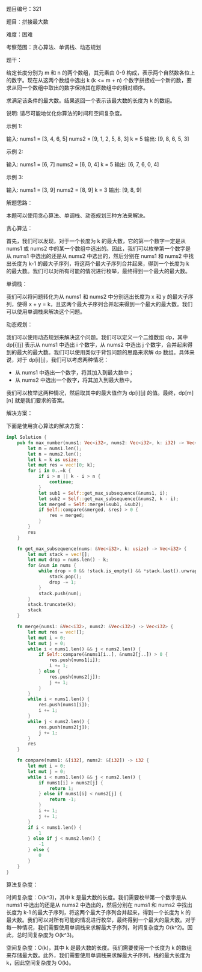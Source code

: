 题目编号：321

题目：拼接最大数

难度：困难

考察范围：贪心算法、单调栈、动态规划

题干：

给定长度分别为 m 和 n 的两个数组，其元素由 0-9 构成，表示两个自然数各位上的数字。现在从这两个数组中选出 k (k <= m + n) 个数字拼接成一个新的数，要求从同一个数组中取出的数字保持其在原数组中的相对顺序。

求满足该条件的最大数。结果返回一个表示该最大数的长度为 k 的数组。

说明: 请尽可能地优化你算法的时间和空间复杂度。

示例 1:

输入:
nums1 = [3, 4, 6, 5]
nums2 = [9, 1, 2, 5, 8, 3]
k = 5
输出:
[9, 8, 6, 5, 3]

示例 2:

输入:
nums1 = [6, 7]
nums2 = [6, 0, 4]
k = 5
输出:
[6, 7, 6, 0, 4]

示例 3:

输入:
nums1 = [3, 9]
nums2 = [8, 9]
k = 3
输出:
[9, 8, 9]

解题思路：

本题可以使用贪心算法、单调栈、动态规划三种方法来解决。

贪心算法：

首先，我们可以发现，对于一个长度为 k 的最大数，它的第一个数字一定是从 nums1 或 nums2 中的某一个数组中选出的。因此，我们可以枚举第一个数字是从 nums1 中选出的还是从 nums2 中选出的，然后分别在 nums1 和 nums2 中找出长度为 k-1 的最大子序列，将这两个最大子序列合并起来，得到一个长度为 k 的最大数。我们可以对所有可能的情况进行枚举，最终得到一个最大的最大数。

单调栈：

我们可以将问题转化为从 nums1 和 nums2 中分别选出长度为 x 和 y 的最大子序列，使得 x + y = k，且这两个最大子序列合并起来得到一个最大的最大数。我们可以使用单调栈来解决这个问题。

动态规划：

我们可以使用动态规划来解决这个问题。我们可以定义一个二维数组 dp，其中 dp[i][j] 表示从 nums1 中选出 i 个数字，从 nums2 中选出 j 个数字，合并起来得到的最大的最大数。我们可以使用类似于背包问题的思路来求解 dp 数组。具体来说，对于 dp[i][j]，我们可以考虑两种情况：

- 从 nums1 中选出一个数字，将其加入到最大数中；
- 从 nums2 中选出一个数字，将其加入到最大数中。

我们可以枚举这两种情况，然后取其中的最大值作为 dp[i][j] 的值。最终，dp[m][n] 就是我们要求的答案。

解决方案：

下面是使用贪心算法的解决方案：

```rust
impl Solution {
    pub fn max_number(nums1: Vec<i32>, nums2: Vec<i32>, k: i32) -> Vec<i32> {
        let m = nums1.len();
        let n = nums2.len();
        let k = k as usize;
        let mut res = vec![0; k];
        for i in 0..=k {
            if i > m || k - i > n {
                continue;
            }
            let sub1 = Self::get_max_subsequence(&nums1, i);
            let sub2 = Self::get_max_subsequence(&nums2, k - i);
            let merged = Self::merge(&sub1, &sub2);
            if Self::compare(&merged, &res) > 0 {
                res = merged;
            }
        }
        res
    }

    fn get_max_subsequence(nums: &Vec<i32>, k: usize) -> Vec<i32> {
        let mut stack = vec![];
        let mut drop = nums.len() - k;
        for &num in nums {
            while drop > 0 && !stack.is_empty() && *stack.last().unwrap() < num {
                stack.pop();
                drop -= 1;
            }
            stack.push(num);
        }
        stack.truncate(k);
        stack
    }

    fn merge(nums1: &Vec<i32>, nums2: &Vec<i32>) -> Vec<i32> {
        let mut res = vec![];
        let mut i = 0;
        let mut j = 0;
        while i < nums1.len() && j < nums2.len() {
            if Self::compare(&nums1[i..], &nums2[j..]) > 0 {
                res.push(nums1[i]);
                i += 1;
            } else {
                res.push(nums2[j]);
                j += 1;
            }
        }
        while i < nums1.len() {
            res.push(nums1[i]);
            i += 1;
        }
        while j < nums2.len() {
            res.push(nums2[j]);
            j += 1;
        }
        res
    }

    fn compare(nums1: &[i32], nums2: &[i32]) -> i32 {
        let mut i = 0;
        let mut j = 0;
        while i < nums1.len() && j < nums2.len() {
            if nums1[i] > nums2[j] {
                return 1;
            } else if nums1[i] < nums2[j] {
                return -1;
            }
            i += 1;
            j += 1;
        }
        if i < nums1.len() {
            1
        } else if j < nums2.len() {
            -1
        } else {
            0
        }
    }
}
```

算法复杂度：

时间复杂度：O(k^3)，其中 k 是最大数的长度。我们需要枚举第一个数字是从 nums1 中选出的还是从 nums2 中选出的，然后分别在 nums1 和 nums2 中找出长度为 k-1 的最大子序列，将这两个最大子序列合并起来，得到一个长度为 k 的最大数。我们可以对所有可能的情况进行枚举，最终得到一个最大的最大数。对于每一种情况，我们需要使用单调栈来求解最大子序列，时间复杂度为 O(k^2)。因此，总时间复杂度为 O(k^3)。

空间复杂度：O(k)，其中 k 是最大数的长度。我们需要使用一个长度为 k 的数组来存储最大数。此外，我们需要使用单调栈来求解最大子序列，栈的最大长度为 k，因此空间复杂度为 O(k)。